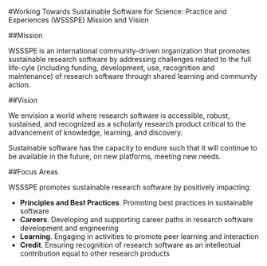#Working Towards Sustainable Software for Science: Practice and Experiences (WSSSPE) Mission and Vision

##Mission

WSSSPE is an international community-driven organization that promotes sustainable research software by addressing challenges related to the full life-cyle (including funding, development, use, recognition and maintenance) of research software through shared learning and community action.

##Vision

We envision a world where research software is accessible, robust, sustained, and recognized as a scholarly research product critical to the advancement of knowledge, learning, and discovery.

Sustainable software has the capacity to endure such that it will continue to be available in the future, on new platforms, meeting new needs.

##Focus Areas

WSSSPE promotes sustainable research software by positively impacting:

* **Principles and Best Practices**. Promoting best practices in sustainable software
* **Careers**. Developing and supporting career paths in research software development and engineering
* **Learning**. Engaging in activities to promote peer learning and interaction
* **Credit**. Ensuring recognition of research software as an intellectual contribution equal to other research products

